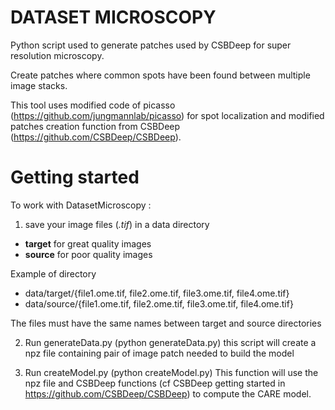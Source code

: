 # DATASET MICROSCOPY #


Python script used to generate patches used by CSBDeep for super resolution microscopy.

Create patches where common spots have been found between multiple image stacks.

This tool uses modified code of picasso (https://github.com/jungmannlab/picasso) for spot localization and modified patches creation function from CSBDeep (https://github.com/CSBDeep/CSBDeep).


Getting started
===============
To work with DatasetMicroscopy :
1) save your image files (*.tif*) in a data directory
- **target** for great quality images
- **source** for poor quality images


Example of directory
- data/target/{file1.ome.tif, file2.ome.tif, file3.ome.tif, file4.ome.tif}
- data/source/{file1.ome.tif, file2.ome.tif, file3.ome.tif, file4.ome.tif}

The files must have the same names between target and source directories


2) Run generateData.py (python generateData.py)
this script will create a npz file containing pair of image patch needed to build the model

3) Run createModel.py (python createModel.py)
This function will use the npz file and CSBDeep functions (cf CSBDeep getting started in https://github.com/CSBDeep/CSBDeep) to compute the CARE model.
